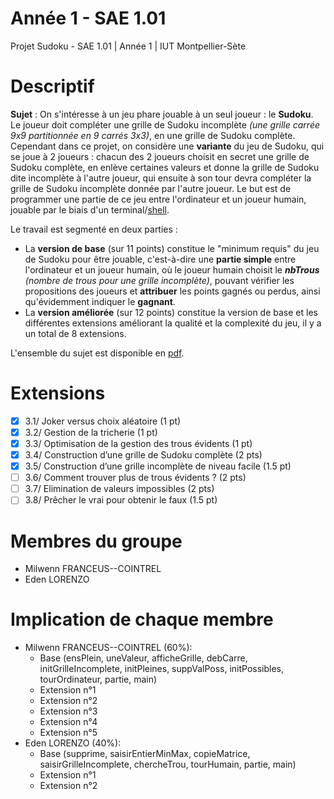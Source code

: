 # Année 1 - SAE 1.01
Projet Sudoku - SAE 1.01 | Année 1 | IUT Montpellier-Sète

# Descriptif
**Sujet** : On s'intéresse à un jeu phare jouable à un seul joueur : le **Sudoku**. Le joueur doit compléter une grille de Sudoku incomplète _(une grille carrée 9x9 partitionnée en 9 carrés 3x3)_, en une grille de Sudoku complète. Cependant dans ce projet, on considère une **variante** du jeu de Sudoku, qui se joue à 2 joueurs : chacun des 2 joueurs choisit en secret une grille de Sudoku complète, en enlève certaines valeurs et donne la grille de Sudoku dite incomplète à l'autre joueur, qui ensuite à son tour devra compléter la grille de Sudoku incomplète donnée par l'autre joueur. Le but est de programmer une partie de ce jeu entre l'ordinateur et un joueur humain, jouable par le biais d'un terminal/[shell](https://fr.wikipedia.org/wiki/Bourne-Again_shell).

Le travail est segmenté en deux parties :
- La **version de base** (sur 11 points) constitue le "minimum requis" du jeu de Sudoku pour être jouable, c'est-à-dire une **partie simple** entre l'ordinateur et un joueur humain, où le joueur humain choisit le _**nbTrous** (nombre de trous pour une grille incomplète)_, pouvant vérifier les propositions des joueurs et **attribuer** les points gagnés ou perdus, ainsi qu'évidemment indiquer le **gagnant**.
- La **version améliorée** (sur 12 points) constitue la version de base et les différentes extensions améliorant la qualité et la complexité du jeu, il y a un total de 8 extensions.

L'ensemble du sujet est disponible en [pdf](sujet_SAE_1_Sudoku.pdf).

# Extensions
- [x] 3.1/ Joker versus choix aléatoire (1 pt)
- [x] 3.2/ Gestion de la tricherie (1 pt)
- [x] 3.3/ Optimisation de la gestion des trous évidents (1 pt)
- [x] 3.4/ Construction d’une grille de Sudoku complète (2 pts)
- [x] 3.5/ Construction d’une grille incomplète de niveau facile (1.5 pt)
- [ ] 3.6/ Comment trouver plus de trous évidents ? (2 pts)
- [ ] 3.7/ Elimination de valeurs impossibles (2 pts)
- [ ] 3.8/ Prêcher le vrai pour obtenir le faux (1.5 pt)

# Membres du groupe
- Milwenn FRANCEUS--COINTREL
- Eden LORENZO

# Implication de chaque membre
- Milwenn FRANCEUS--COINTREL (60%):
  - Base (ensPlein, uneValeur, afficheGrille, debCarre, initGrilleIncomplete, initPleines, suppValPoss, initPossibles, tourOrdinateur, partie, main)
  - Extension n°1
  - Extension n°2
  - Extension n°3
  - Extension n°4
  - Extension n°5
- Eden LORENZO (40%):
  - Base (supprime, saisirEntierMinMax, copieMatrice, saisirGrilleIncomplete, chercheTrou, tourHumain, partie, main)
  - Extension n°1
  - Extension n°2
